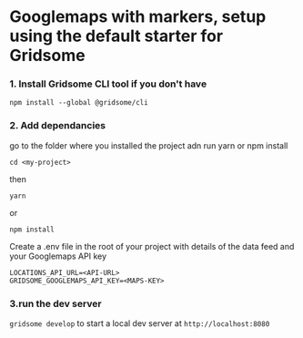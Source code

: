 # Googlemaps with markers, setup using the default starter for Gridsome

### 1. Install Gridsome CLI tool if you don't have

`npm install --global @gridsome/cli`

### 2. Add dependancies

go to the folder where you installed the project adn run yarn or npm install

`cd <my-project>`

then

`yarn`

or

`npm install`

Create a .env file in the root of your project with details of the data feed and your Googlemaps API key

```terminal
LOCATIONS_API_URL=<API-URL>
GRIDSOME_GOOGLEMAPS_API_KEY=<MAPS-KEY>
```

### 3.run the dev server

`gridsome develop` to start a local dev server at `http://localhost:8080`
